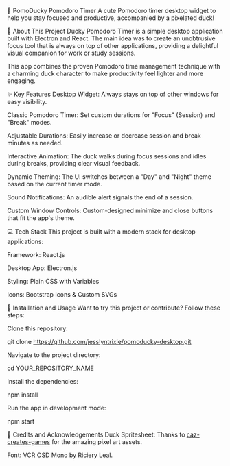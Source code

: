 🦆 PomoDucky Pomodoro Timer
A cute Pomodoro timer desktop widget to help you stay focused and productive, accompanied by a pixelated duck!


🌟 About This Project
Ducky Pomodoro Timer is a simple desktop application built with Electron and React. The main idea was to create an unobtrusive focus tool that is always on top of other applications, providing a delightful visual companion for work or study sessions.

This app combines the proven Pomodoro time management technique with a charming duck character to make productivity feel lighter and more engaging.

✨ Key Features
Desktop Widget: Always stays on top of other windows for easy visibility.

Classic Pomodoro Timer: Set custom durations for "Focus" (Session) and "Break" modes.

Adjustable Durations: Easily increase or decrease session and break minutes as needed.

Interactive Animation: The duck walks during focus sessions and idles during breaks, providing clear visual feedback.

Dynamic Theming: The UI switches between a "Day" and "Night" theme based on the current timer mode.

Sound Notifications: An audible alert signals the end of a session.

Custom Window Controls: Custom-designed minimize and close buttons that fit the app's theme.

💻 Tech Stack
This project is built with a modern stack for desktop applications:

Framework: React.js

Desktop App: Electron.js

Styling: Plain CSS with Variables

Icons: Bootstrap Icons & Custom SVGs

🚀 Installation and Usage
Want to try this project or contribute? Follow these steps:

Clone this repository:

git clone https://github.com/jesslyntrixie/pomoducky-desktop.git

Navigate to the project directory:

cd YOUR_REPOSITORY_NAME

Install the dependencies:

npm install

Run the app in development mode:

npm start

🙏 Credits and Acknowledgements
Duck Spritesheet: Thanks to [caz-creates-games](https://caz-creates-games.itch.io/ducky-2) for the amazing pixel art assets.

Font: VCR OSD Mono by Riciery Leal.